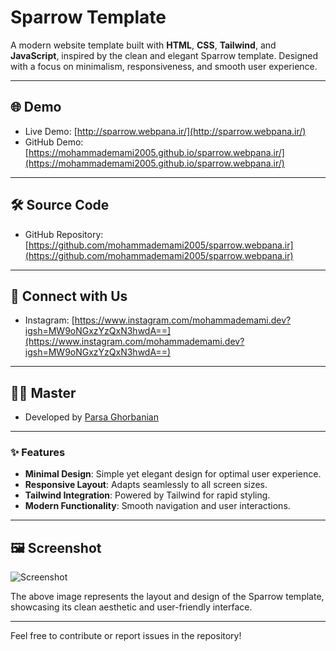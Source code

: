 # Sparrow Template

A modern website template built with **HTML**, **CSS**, **Tailwind**, and **JavaScript**, inspired by the clean and elegant Sparrow template. Designed with a focus on minimalism, responsiveness, and smooth user experience.

---

## 🌐 Demo

- Live Demo: [http://sparrow.webpana.ir/](http://sparrow.webpana.ir/)
- GitHub Demo: [https://mohammademami2005.github.io/sparrow.webpana.ir/](https://mohammademami2005.github.io/sparrow.webpana.ir/)

---

## 🛠️ Source Code

- GitHub Repository: [https://github.com/mohammademami2005/sparrow.webpana.ir](https://github.com/mohammademami2005/sparrow.webpana.ir)

---

## 📱 Connect with Us

- Instagram: [https://www.instagram.com/mohammademami.dev?igsh=MW9oNGxzYzQxN3hwdA==](https://www.instagram.com/mohammademami.dev?igsh=MW9oNGxzYzQxN3hwdA==)

---

## 👨‍💻 Master

- Developed by [Parsa Ghorbanian](https://github.com/parsaGhorbanian)

---
### ✨ Features

- **Minimal Design**: Simple yet elegant design for optimal user experience.
- **Responsive Layout**: Adapts seamlessly to all screen sizes.
- **Tailwind Integration**: Powered by Tailwind for rapid styling.
- **Modern Functionality**: Smooth navigation and user interactions.


---

## 🖼️ Screenshot

![Screenshot](https://github.com/user-attachments/assets/830be75e-d405-4446-9cc8-096fcc982493)

The above image represents the layout and design of the Sparrow template, showcasing its clean aesthetic and user-friendly interface.

---



Feel free to contribute or report issues in the repository!
